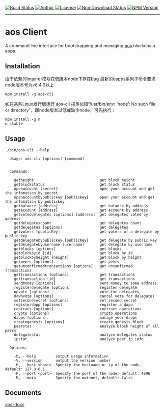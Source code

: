 [![Build Status](https://travis-ci.org/aoschain/aos-cli.png?branch=master)](https://travis-ci.org/aoschain/aos-cli)
[![Author](https://img.shields.io/badge/author-@aoschain-blue.svg?style=flat)](http://github.com/aoschain)
[![License](https://img.shields.io/badge/license-MIT-yellow.svg?style=flat)](http://aoschain.mit-license.org)
[![NpmDownload Status](http://img.shields.io/npm/dm/aos-cli.svg)](https://www.npmjs.org/package/aos-cli)
[![NPM Version](https://img.shields.io/npm/v/aos-cli.svg?style=flat)](https://www.npmjs.org/package/aos-cli)
- - -

# aos Client

A command line interface for bootstrapping and managing [aos](https://github.com/aoschain) blockchain apps.

## Installation

由于依赖的inquirer模块在低版本node下存在bug
最新的dapps系列子命令要求node版本号为v8.4.0以上

```
npm install -g aos-cli
```

如在某些Linux发行版运行 aos-cli 报类似错“/usr/bin/env: ‘node’: No such file or directory”，即node版本过低或缺少node，可先执行：

```
npm install -g n
n stable
```

## Usage

```
./bin/aos-cli --help

  Usage: aos-cli [options] [command]


  Commands:

    getheight                              get block height
    getblockstatus                         get block status
    openaccount [secret]                   open your account and get the infomation by secret
    openaccountbypublickey [publickey]     open your account and get the infomation by publickey
    getbalance [address]                   get balance by address
    getaccount [address]                   get account by address
    getvoteddelegates [options] [address]  get delegates voted by address
    getdelegatescount                      get delegates count
    getdelegates [options]                 get delegates
    getvoters [publicKey]                  get voters of a delegate by public key
    getdelegatebypublickey [publicKey]     get delegate by public key
    getdelegatebyusername [username]       get delegate by username
    getblocks [options]                    get blocks
    getblockbyid [id]                      get block by id
    getblockbyheight [height]              get block by height
    getpeers [options]                     get peers
    getunconfirmedtransactions [options]   get unconfirmed transactions
    gettransactions [options]              get transactions
    gettransaction [id]                    get transactions
    sendmoney [options]                    send money to some address
    registerdelegate [options]             register delegate
    upvote [options]                       vote for delegates
    downvote [options]                     cancel vote for delegates
    setsecondsecret [options]              set second secret
    registerdapp [options]                 register a dapp
    contract [options]                     contract operations
    crypto [options]                       crypto operations
    dapps [options]                        manage your dapps
    creategenesis [options]                create genesis block
    peerstat                               analyze block height of all peers
    delegatestat                           analyze delegates status
    ipstat                                 analyze peer ip info

  Options:

    -h, --help         output usage information
    -V, --version      output the version number
    -H, --host <host>  Specify the hostname or ip of the node, default: 127.0.0.1
    -P, --port <port>  Specify the port of the node, default: 4096
    -M, --main         Specify the mainnet, default: false
```

## Documents

[aos-docs](https://github.com/aoschain/aos-docs)
